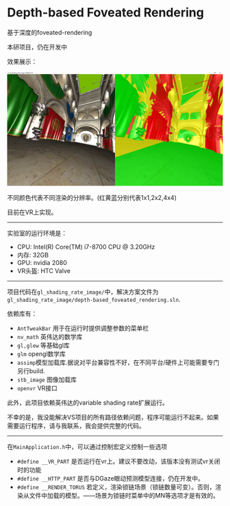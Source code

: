 # Depth-based Foveated Rendering

基于深度的foveated-rendering

本研项目，仍在开发中

效果展示：

![img](./demo.png)

不同颜色代表不同渲染的分辨率。(红黄蓝分别代表1x1,2x2,4x4)

目前在VR上实现。

***

实验室的运行环境是：

+ CPU: Intel(R) Core(TM) i7-8700 CPU @ 3.20GHz
+ 内存: 32GB
+ GPU: nvidia 2080
+ VR头盔: HTC Valve

***

项目代码在`gl_shading_rate_image/`中，解决方案文件为`gl_shading_rate_image/depth-based_foveated_rendering.sln`.

依赖库有：

+ `AntTweakBar` 用于在运行时提供调整参数的菜单栏
+ `nv_math` 英伟达的数学库
+ `gl,glew` 等基础gl库
+ `glm` opengl数学库
+ `assimp`模型加载库.据说对平台兼容性不好，在不同平台/硬件上可能需要专门另行build.
+ `stb_image` 图像加载库
+ `openvr` VR接口

此外，此项目依赖英伟达的variable shading rate扩展运行。

不幸的是，我没能解决VS项目的所有路径依赖问题，程序可能运行不起来。如果需要运行程序，请与我联系，我会提供完整的代码。

***

在`MainApplication.h`中，可以通过控制宏定义控制一些选项

+ `#define __VR_PART` 是否运行在vr上。建议不要改动，该版本没有测试vr关闭时的功能
+ `#define __HTTP_PART` 是否与DGaze眼动预测模型连接，仍在开发中。
+ `#define __RENDER_TORUS` 若定义，渲染锁链场景（锁链数量可变）。否则，渲染从文件中加载的模型。——场景为锁链时菜单中的MN等选项才是有效的。

